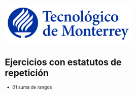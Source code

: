 ![Tec de Monterrey](images/logotecmty.png)
# Ejercicios con estatutos de repetición

- 01 suma de rangos
